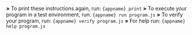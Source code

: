  __»__ To print these instructions again, run: `{appname} print`
 __»__ To execute your program in a test environment, run: `{appname} run program.js`
 __»__ To verify your program, run: `{appname} verify program.js`
 __»__ For help run: `{appname} help program.js`
